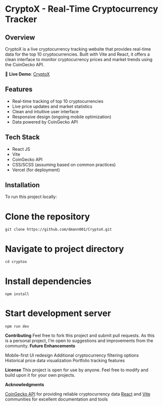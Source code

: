 # CryptoX - Real-Time Cryptocurrency Tracker

## Overview
CryptoX is a live cryptocurrency tracking website that provides real-time data for the top 10 cryptocurrencies. Built with Vite and React, it offers a clean interface to monitor cryptocurrency prices and market trends using the CoinGecko API.

🚀 **Live Demo**: [CryptoX](https://cryptoxcoin.vercel.app/)

## Features
* Real-time tracking of top 10 cryptocurrencies
* Live price updates and market statistics
* Clean and intuitive user interface
* Responsive design (ongoing mobile optimization)
* Data powered by CoinGecko API

## Tech Stack
* React JS
* Vite
* CoinGecko API
* CSS/SCSS (assuming based on common practices)
* Vercel (for deployment)

## Installation
To run this project locally:
# Clone the repository

    git clone https://github.com/dmann001/CryptoX.git

# Navigate to project directory

    cd cryptox

# Install dependencies

    npm install

# Start development server

    npm run dev


**Contributing**
Feel free to fork this project and submit pull requests. As this is a personal project, I'm open to suggestions and improvements from the community.
**Future Enhancements**

Mobile-first UI redesign
Additional cryptocurrency filtering options
Historical price data visualization
Portfolio tracking features

**License**
This project is open for use by anyone. Feel free to modify and build upon it for your own projects.

**Acknowledgments**

[CoinGecko API](https://docs.coingecko.com/v3.0.1/reference/introduction) for providing reliable cryptocurrency data
[React](https://react.dev/) and [Vite](https://vite.dev/) communities for excellent documentation and tools